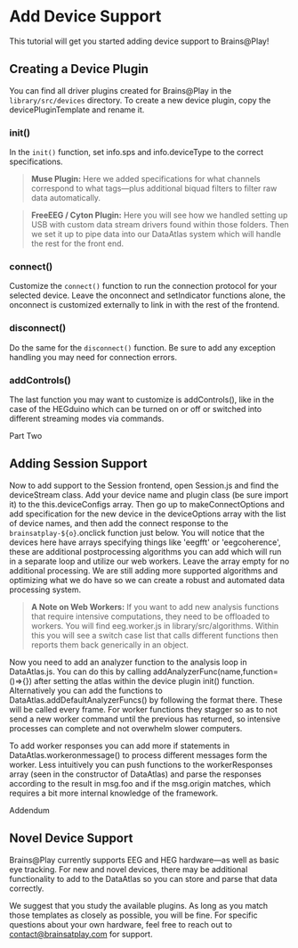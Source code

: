 # Add Device Support

This tutorial will get you started adding device support to Brains@Play! 

## Creating a Device Plugin

You can find all driver plugins created for Brains@Play in the `library/src/devices` directory. To create a new device plugin, copy the devicePluginTemplate and rename it. 

### init()
In the `init()` function, set info.sps and info.deviceType to the correct specifications. 

> **Muse Plugin:** Here we added specifications for what channels correspond to what tags—plus additional  biquad filters to filter raw data automatically. 

> **FreeEEG / Cyton Plugin:** Here you will see how we handled setting up USB with custom data stream drivers found within those folders. Then we set it up to pipe data into our DataAtlas system which will handle the rest for the front end.

### connect()
Customize the `connect()` function to run the connection protocol for your selected device. Leave the onconnect and setIndicator functions alone, the onconnect is customized externally to link in with the rest of the frontend.

### disconnect()
Do the same for the `disconnect()` function. Be sure to add any exception handling you may need for connection errors.

### addControls()
The last function you may want to customize is addControls(), like in the case of the HEGduino which can be turned on or off or switched into different streaming modes via commands. 

<div class="brainsatplay-tutorial-subheader">
<p>Part Two</p>
<h2>Adding Session Support</h2>
</div>

Now to add support to the Session frontend, open Session.js and find the deviceStream class. Add your device name and plugin class (be sure import it) to the this.deviceConfigs array. Then go up to makeConnectOptions and add specification for the new device in the deviceOptions array with the list of device names, and then add the connect response to the `brainsatplay-${o}`.onclick function just below. You will notice that the devices here have arrays specifying things like 'eegfft' or 'eegcoherence', these are additional postprocessing algorithms you can add which will run in a separate loop and utilize our web workers. Leave the array empty for no additional processing. We are still adding more supported algorithms and optimizing what we do have so we can create a robust and automated data processing system.

> **A Note on Web Workers:**  If you want to add new analysis functions that require intensive computations, they need to be offloaded to workers. You will find eeg.worker.js in library/src/algorithms. Within this you will see a switch case list that calls different functions then reports them back generically in an object. 

Now you need to add an analyzer function to the analysis loop in DataAtlas.js. You can do this by calling addAnalyzerFunc(name,function=()=>{}) after setting the atlas within the device plugin init() function. Alternatively you can add the functions to DataAtlas.addDefaultAnalyzerFuncs() by following the format there. These will be called every frame. For worker functions they stagger so as to not send a new worker command until the previous has returned, so intensive processes can complete and not overwhelm slower computers. 

To add worker responses you can add more if statements in DataAtlas.workeronmessage() to process different messages form the worker. Less intuitively you can push functions to the workerResponses array (seen in the constructor of DataAtlas) and parse the responses according to the result in msg.foo and if the msg.origin matches, which requires a bit more internal knowledge of the framework.

<div class="brainsatplay-tutorial-subheader">
<p>Addendum</p>
<h2>Novel Device Support</h2>
</div>

Brains@Play currently supports EEG and HEG hardware—as well as basic eye tracking. For new and novel devices, there may be additional functionality to add to the DataAtlas so you can store and parse that data correctly. 

We suggest that you study the available plugins. As long as you match those templates as closely as possible, you will be fine. For specific questions about your own hardware, feel free to reach out to [contact@brainsatplay.com](mailto:contact@brainsatplay.com) for support.

